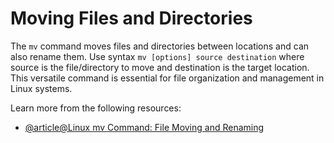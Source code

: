 # Moving Files and Directories

The `mv` command moves files and directories between locations and can also rename them. Use syntax `mv [options] source destination` where source is the file/directory to move and destination is the target location. This versatile command is essential for file organization and management in Linux systems.

Learn more from the following resources:

- [@article@Linux mv Command: File Moving and Renaming](https://labex.io/tutorials/linux-linux-mv-command-file-moving-and-renaming-209743)